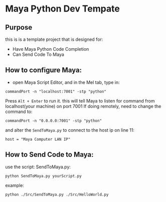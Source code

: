 # Maya Python Dev Tempate

## Purpose

this is is a template project that is designed for:
* Have Maya Python Code Completion
* Can Send Code To Maya

## How to configure Maya:
* open Maya Script Editor, and in the Mel tab, type in:
```
commandPort -n "localhost:7001" -stp "python"
```
Press ```Alt + Enter``` to run it.
this will tell Maya to listen for command from localhost(your machine) on port 7001
If doing remotely, need to change the command to:
```
commandPort -n "0.0.0.0:7001" -stp "python"
```
and alter the ```SendToMaya.py``` to connect to the host ip on line 11:
```
host = "Maya Computer LAN IP"
```

## How to Send Code to Maya:
use the script:
SendToMaya.py:
```
python SendToMaya.py yourScript.py
```

example:
```
python ./Src/SendToMaya.py ./Src/HelloWorld.py
```


